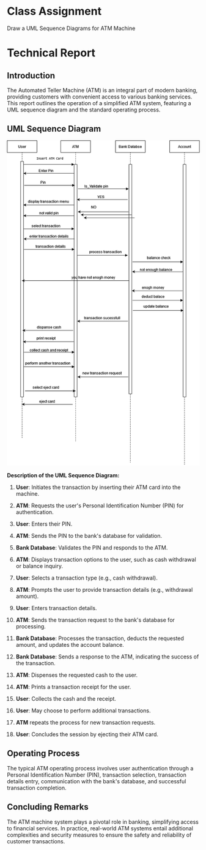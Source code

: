 # Class Assignment 
Draw a UML Sequence Diagrams for ATM Machine

# Technical Report

## Introduction

The Automated Teller Machine (ATM) is an integral part of modern banking, providing customers with convenient access to various banking services. This report outlines the operation of a simplified ATM system, featuring a UML sequence diagram and the standard operating process.

## UML Sequence Diagram

![ATM Sequence Diagram](atm_seq.png)

**Description of the UML Sequence Diagram:**

1. **User**: Initiates the transaction by inserting their ATM card into the machine.

2. **ATM**: Requests the user's Personal Identification Number (PIN) for authentication.

3. **User**: Enters their PIN.

4. **ATM**: Sends the PIN to the bank's database for validation.

5. **Bank Database**: Validates the PIN and responds to the ATM.

6. **ATM**: Displays transaction options to the user, such as cash withdrawal or balance inquiry.

7. **User**: Selects a transaction type (e.g., cash withdrawal).

8. **ATM**: Prompts the user to provide transaction details (e.g., withdrawal amount).

9. **User**: Enters transaction details.

10. **ATM**: Sends the transaction request to the bank's database for processing.

11. **Bank Database**: Processes the transaction, deducts the requested amount, and updates the account balance.

12. **Bank Database**: Sends a response to the ATM, indicating the success of the transaction.

13. **ATM**: Dispenses the requested cash to the user.

14. **ATM**: Prints a transaction receipt for the user.

15. **User**: Collects the cash and the receipt.

16. **User**: May choose to perform additional transactions.

17. **ATM** repeats the process for new transaction requests.

18. **User**: Concludes the session by ejecting their ATM card.

## Operating Process

The typical ATM operating process involves user authentication through a Personal Identification Number (PIN), transaction selection, transaction details entry, communication with the bank's database, and successful transaction completion.



## Concluding Remarks

The ATM machine system plays a pivotal role in banking, simplifying access to financial services. In practice, real-world ATM systems entail additional complexities and security measures to ensure the safety and reliability of customer transactions.
